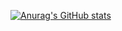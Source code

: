 [![Anurag's GitHub stats](https://github-readme-stats.vercel.app/api?username=mj9457&count_private=true&show_icons=true&theme=radical&repo=https://github.com/mj9457)](https://github.com/anuraghazra/github-readme-stats)
